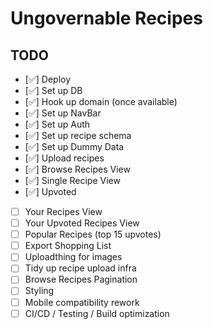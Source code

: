 # Ungovernable Recipes

## TODO

- [✅] Deploy
- [✅] Set up DB
- [✅] Hook up domain (once available) 
- [✅] Set up NavBar
- [✅] Set up Auth
- [✅] Set up recipe schema
- [✅] Set up Dummy Data
- [✅] Upload recipes
- [✅] Browse Recipes View
- [✅] Single Recipe View
- [✅] Upvoted
- [ ] Your Recipes View
- [ ] Your Upvoted Recipes View
- [ ] Popular Recipes (top 15 upvotes)
- [ ] Export Shopping List
- [ ] Uploadthing for images
- [ ] Tidy up recipe upload infra
- [ ] Browse Recipes Pagination
- [ ] Styling
- [ ] Mobile compatibility rework
- [ ] CI/CD / Testing / Build optimization
